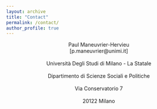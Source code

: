```yaml
---
layout: archive
title: "Contact"
permalink: /contact/
author_profile: true
---
```




<div align="center">Paul Maneuvrier-Hervieu
<br>[p.maneuvrier@unimi.it]</br>
<br>Università Degli Studi di Milano - La Statale</br>
<br>Dipartimento di Scienze Sociali e Politiche</br>
<br>Via Conservatorio 7</br>
<br>20122 Milano</br></div>

